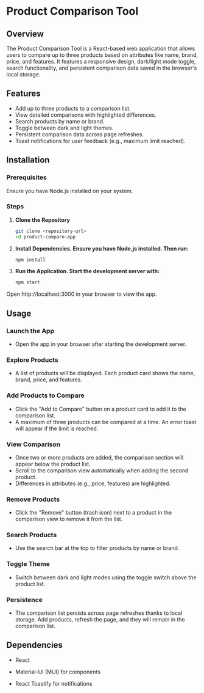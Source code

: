 # Product Comparison Tool

## Overview
The Product Comparison Tool is a React-based web application that allows users to compare up to three products based on attributes like name, brand, price, and features. It features a responsive design, dark/light mode toggle, search functionality, and persistent comparison data saved in the browser's local storage.

## Features
- Add up to three products to a comparison list.
- View detailed comparisons with highlighted differences.
- Search products by name or brand.
- Toggle between dark and light themes.
- Persistent comparison data across page refreshes.
- Toast notifications for user feedback (e.g., maximum limit reached).

## Installation

### Prerequisites
Ensure you have Node.js installed on your system.

### Steps
1. **Clone the Repository**
   ```bash
   git clone <repository-url>
   cd product-compare-app

2. **Install Dependencies. Ensure you have Node.js installed. Then run:**
   ```bash
   npm install

3. **Run the Application. Start the development server with:**
   ```bash
   npm start
Open http://localhost:3000 in your browser to view the app.

## Usage

### Launch the App
- Open the app in your browser after starting the development server.

### Explore Products
- A list of products will be displayed. Each product card shows the name, brand, price, and features.

### Add Products to Compare
- Click the "Add to Compare" button on a product card to add it to the comparison list.
- A maximum of three products can be compared at a time. An error toast will appear if the limit is reached.

### View Comparison
- Once two or more products are added, the comparison section will appear below the product list.
- Scroll to the comparison view automatically when adding the second product.
- Differences in attributes (e.g., price, features) are highlighted.

### Remove Products
- Click the "Remove" button (trash icon) next to a product in the comparison view to remove it from the list.

### Search Products
- Use the search bar at the top to filter products by name or brand.

### Toggle Theme
- Switch between dark and light modes using the toggle switch above the product list.

### Persistence
- The comparison list persists across page refreshes thanks to local storage. Add products, refresh the page, and they will remain in the comparison list.

## Dependencies

- React

- Material-UI (MUI) for components

- React Toastify for notifications
